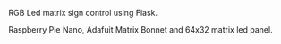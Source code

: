 RGB Led matrix sign control using Flask.

Raspberry Pie Nano, Adafuit Matrix Bonnet and 64x32 matrix led panel.
